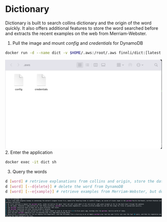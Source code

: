 # Dictionary

Dictionary is built to search collins dictionary and the origin of the word quickly. It also offers additional features to store the word searched before and extracts the recent examples on the web from Merriam-Webster.
1.  Pull the image and mount *config* and *credentials* for DynamoDB
```bash
docker run -d --name dict -v $HOME/.aws:/root/.aws finnli/dict:[latest tag]
```
![AWS](example-aws.png)
2. Enter the application
```bash
docker exec -it dict sh
```
3. Query the words
```bash
d [word] # retrieve explanations from collins and origin, store the data to DynamoDB
d [word] [--d{elete}] # delete the word from DynamoDB 
d [word] [--e{xample}] # retrieve examples from Merriam-Webster, but don't store the data
```
![Parched](example-parched.png)